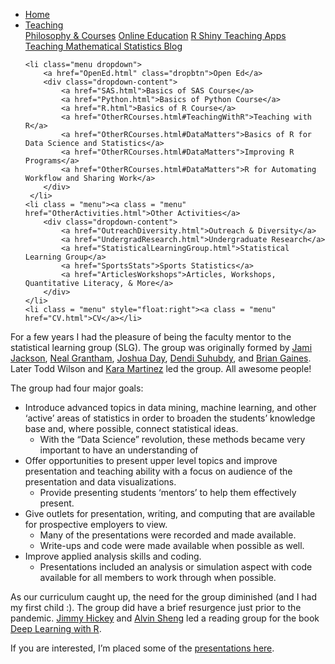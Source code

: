 
<head>
  <link rel="stylesheet" href="../css/styles.css">
</head>

<ul class = "menu">
    <li class = "menu"><a class = "menu" href="../index.html">Home</a></li>
    <li class="menu dropdown">
        <a href="Teaching.html" class="dropbtn">Teaching</a>
        <div class="dropdown-content">
            <a href="PhilosophyCourses.html">Philosophy & Courses</a>
            <a href="Online.html">Online Education</a>
            <a href="ShinyApps.html">R Shiny Teaching Apps</a>
            <a href="MathStat.html">Teaching Mathematical Statistics Blog</a>
        </div>
     </li>
    
    <li class="menu dropdown">
        <a href="OpenEd.html" class="dropbtn">Open Ed</a>
        <div class="dropdown-content">
            <a href="SAS.html">Basics of SAS Course</a>
            <a href="Python.html">Basics of Python Course</a>
            <a href="R.html">Basics of R Course</a>
            <a href="OtherRCourses.html#TeachingWithR">Teaching with R</a>
            <a href="OtherRCourses.html#DataMatters">Basics of R for Data Science and Statistics</a>
            <a href="OtherRCourses.html#DataMatters">Improving R Programs</a>
            <a href="OtherRCourses.html#DataMatters">R for Automating Workflow and Sharing Work</a>
        </div>
     </li>
    <li class = "menu"><a class = "menu" href="OtherActivities.html">Other Activities</a>
        <div class="dropdown-content">
            <a href="OutreachDiversity.html">Outreach & Diversity</a>
            <a href="UndergradResearch.html">Undergraduate Research</a>
            <a href="StatisticalLearningGroup.html">Statistical Learning Group</a>
            <a href="SportsStats">Sports Statistics</a>
            <a href="ArticlesWorkshops">Articles, Workshops, Quantitative Literacy, & More</a>
        </div>
    </li>
    <li class = "menu" style="float:right"><a class = "menu" href="CV.html">CV</a></li>
</ul>

<br style = "display: block; content: ''; margin-top: 10; ">


For a few years I had the pleasure of being the faculty mentor to the
statistical learning group (SLG). The group was originally formed by
[Jami Jackson](https://www.linkedin.com/in/jami-mulgrave-ph-d-3419445/),
[Neal Grantham](https://www.linkedin.com/in/nsgrantham/), [Joshua
Day](https://www.linkedin.com/in/joshday/), [Dendi
Suhubdy](https://www.linkedin.com/in/dendisuhubdy/), and [Brian
Gaines](https://www.linkedin.com/in/briangainesstats/). Later Todd
Wilson and [Kara
Martinez](https://www.linkedin.com/in/kara-martinez-1163a4152/) led the
group. All awesome people!

The group had four major goals:

-   Introduce advanced topics in data mining, machine learning, and
    other ‘active’ areas of statistics in order to broaden the students’
    knowledge base and, where possible, connect statistical ideas.
    -   With the “Data Science” revolution, these methods became very
        important to have an understanding of
-   Offer opportunities to present upper level topics and improve
    presentation and teaching ability with a focus on audience of the
    presentation and data visualizations.
    -   Provide presenting students ‘mentors’ to help them effectively
        present.
-   Give outlets for presentation, writing, and computing that are
    available for prospective employers to view.
    -   Many of the presentations were recorded and made available.
    -   Write-ups and code were made available when possible as well.
-   Improve applied analysis skills and coding.
    -   Presentations included an analysis or simulation aspect with
        code available for all members to work through when possible.

As our curriculum caught up, the need for the group diminished (and I
had my first child :). The group did have a brief resurgence just prior
to the pandemic. [Jimmy
Hickey](https://www.linkedin.com/in/jimmyjhickey/) and [Alvin
Sheng](https://www.linkedin.com/in/alvin-sheng-b06351110/) led a reading
group for the book [Deep Learning with
R](https://github.com/AlvinSheng/SLG-Deep-Learning).

If you are interested, I’m placed some of the [presentations
here](SLGpresentations.html).
